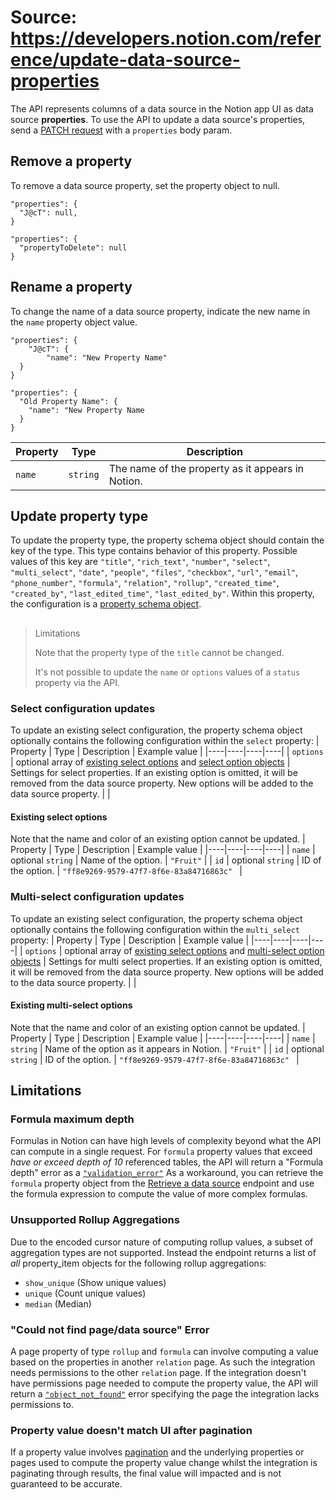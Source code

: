 # Source: https://developers.notion.com/reference/update-data-source-properties

The API represents columns of a data source in the Notion app UI as data source **properties**.
To use the API to update a data source's properties, send a [PATCH request](/reference/update-a-data-source) with a `properties` body param.
## Remove a property
To remove a data source property, set the property object to null.
```
"properties": {
  "J@cT": null,
}
```
```
"properties": {
  "propertyToDelete": null
}
```
## Rename a property
To change the name of a data source property, indicate the new name in the `name` property object value.
```
"properties": {
    "J@cT": {
        "name": "New Property Name"
  }
}
```
```
"properties": {
  "Old Property Name": {
    "name": "New Property Name
  }
}
```
| Property | Type     | Description                                       |
|----------|----------|---------------------------------------------------|
| `name`   | `string` | The name of the property as it appears in Notion. |
## Update property type
To update the property type, the property schema object should contain the key of the type. This type contains behavior of this property. Possible values of this key are `"title"`, `"rich_text"`, `"number"`, `"select"`, `"multi_select"`, `"date"`, `"people"`, `"files"`, `"checkbox"`, `"url"`, `"email"`, `"phone_number"`, `"formula"`, `"relation"`, `"rollup"`, `"created_time"`, `"created_by"`, `"last_edited_time"`, `"last_edited_by"`. Within this property, the configuration is a [property schema object](/reference/property-schema-object).
> ##
>
> Limitations
>
> Note that the property type of the `title` cannot be changed.
>
> It's not possible to update the `name` or `options` values of a `status` property via the API.
### Select configuration updates
To update an existing select configuration, the property schema object optionally contains the following configuration within the `select` property:
| Property | Type | Description | Example value |
|----|----|----|----|
| `options` | optional array of [existing select options](#existing-select-options) and [select option objects](/reference/create-a-database#select-options) | Settings for select properties. If an existing option is omitted, it will be removed from the data source property. New options will be added to the data source property. |  |
#### Existing select options
Note that the name and color of an existing option cannot be updated.
| Property | Type | Description | Example value |
|----|----|----|----|
| `name` | optional `string` | Name of the option. | `"Fruit"` |
| `id` | optional `string` | ID of the option. | `"ff8e9269-9579-47f7-8f6e-83a84716863c" ` |
### Multi-select configuration updates
To update an existing select configuration, the property schema object optionally contains the following configuration within the `multi_select` property:
| Property | Type | Description | Example value |
|----|----|----|----|
| `options` | optional array of [existing select options](#existing-multi-select-options) and [multi-select option objects](/reference/create-a-database#multi-select-options) | Settings for multi select properties. If an existing option is omitted, it will be removed from the data source property. New options will be added to the data source property. |  |
#### Existing multi-select options
Note that the name and color of an existing option cannot be updated.
| Property | Type | Description | Example value |
|----|----|----|----|
| `name` | `string` | Name of the option as it appears in Notion. | `"Fruit"` |
| `id` | optional `string` | ID of the option. | `"ff8e9269-9579-47f7-8f6e-83a84716863c" ` |
## Limitations
### Formula maximum depth
Formulas in Notion can have high levels of complexity beyond what the API can compute in a single request. For `formula` property values that exceed *have or exceed depth of 10* referenced tables, the API will return a "Formula depth" error as a [`"validation_error"`](/reference/errors)
As a workaround, you can retrieve the `formula` property object from the [Retrieve a data source](/reference/retrieve-a-data-source) endpoint and use the formula expression to compute the value of more complex formulas.
### Unsupported Rollup Aggregations
Due to the encoded cursor nature of computing rollup values, a subset of aggregation types are not supported. Instead the endpoint returns a list of *all* property_item objects for the following rollup aggregations:
- `show_unique` (Show unique values)
- `unique` (Count unique values)
- `median` (Median)
### "Could not find page/data source" Error
A page property of type `rollup` and `formula` can involve computing a value based on the properties in another `relation` page. As such the integration needs permissions to the other `relation` page. If the integration doesn't have permissions page needed to compute the property value, the API will return a [`"object_not_found"`](/reference/errors) error specifying the page the integration lacks permissions to.
### Property value doesn't match UI after pagination
If a property value involves [pagination](/reference/pagination) and the underlying properties or pages used to compute the property value change whilst the integration is paginating through results, the final value will impacted and is not guaranteed to be accurate.